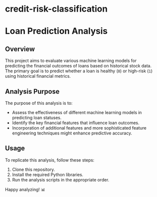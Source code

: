 # credit-risk-classification
# Loan Prediction Analysis

## Overview

This project aims to evaluate various machine learning models for predicting the financial outcomes of loans based on historical stock data. The primary goal is to predict whether a loan is healthy (`0`) or high-risk (`1`) using historical financial metrics.

## Analysis Purpose

The purpose of this analysis is to:
- Assess the effectiveness of different machine learning models in predicting loan statuses.
- Identify the key financial features that influence loan outcomes.
- Incorporation of additional features and more sophisticated feature engineering techniques might enhance predictive accuracy.

## Usage

To replicate this analysis, follow these steps:
1. Clone this repository.
2. Install the required Python libraries.
3. Run the analysis scripts in the appropriate order.

Happy analyzing! 📊
